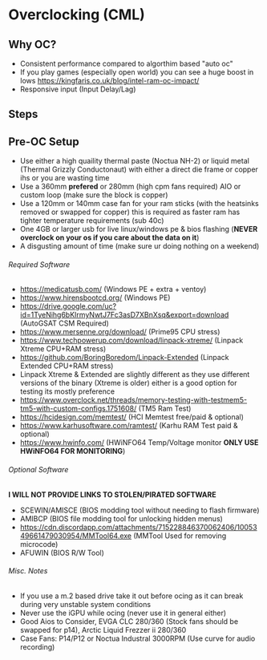 # Overclocking (CML)

## Why OC?
- Consistent performance compared to algorthim based "auto oc"
- If you play games (especially open world) you can see a huge boost in lows https://kingfaris.co.uk/blog/intel-ram-oc-impact/
- Responsive input (Input Delay/Lag)

## Steps

## Pre-OC Setup

- Use either a high quaility thermal paste (Noctua NH-2) or liquid metal (Thermal Grizzly Conductonaut) with either a direct die frame or copper ihs or you are wasting time
- Use a 360mm **prefered** or 280mm (high cpm fans required) AIO or custom loop (make sure the block is copper)
- Use a 120mm or 140mm case fan for your ram sticks (with the heatsinks removed or swapped for copper) this is required as faster ram has tighter temperature requirements (sub 40c)
- One 4GB or larger usb for live linux/windows pe & bios flashing (**NEVER overclock on your os if you care about the data on it**)
- A disgusting amount of time (make sure ur doing nothing on a weekend)

###### Required Software 

- https://medicatusb.com/ (Windows PE + extra + ventoy)
- https://www.hirensbootcd.org/ (Windows PE)
- https://drive.google.com/uc?id=1TyeNihg6bKIrmyNwtJ7Fc3asD7XBnXsq&export=download (AutoGSAT CSM Required)
- https://www.mersenne.org/download/ (Prime95 CPU stress)
- https://www.techpowerup.com/download/linpack-xtreme/ (Linpack Xtreme CPU+RAM stress)
- https://github.com/BoringBoredom/Linpack-Extended (Linpack Extended CPU+RAM stress)
- Linpack Xtreme & Extended are slightly different as they use different versions of the binary (Xtreme is older) either is a good option for testing its mostly preference
- https://www.overclock.net/threads/memory-testing-with-testmem5-tm5-with-custom-configs.1751608/ (TM5 Ram Test)
- https://hcidesign.com/memtest/ (HCI Memtest free/paid & optional)
- https://www.karhusoftware.com/ramtest/ (Karhu RAM Test paid & optional)
- https://www.hwinfo.com/ (HWiNFO64 Temp/Voltage monitor **ONLY USE HWiNFO64 FOR MONITORING**)



###### Optional Software 
**I WILL NOT PROVIDE LINKS TO STOLEN/PIRATED SOFTWARE**
- SCEWIN/AMISCE (BIOS modding tool without needing to flash firmware)
- AMIBCP (BIOS file modding tool for unlocking hidden menus)
- https://cdn.discordapp.com/attachments/715228846370062406/1005349661479030954/MMTool64.exe (MMTool Used for removing microcode)
- AFUWIN (BIOS R/W Tool)

###### Misc. Notes
- If you use a m.2 based drive take it out before ocing as it can break during very unstable system conditions
- Never use the iGPU while ocing (never use it in general either)
- Good Aios to Consider, EVGA CLC 280/360 (Stock fans should be swapped for p14), Arctic Liquid Frezzer ii 280/360
- Case Fans: P14/P12 or Noctua Industral 3000RPM (Use curve for audio recording)
